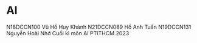 # AI
N18DCCN100 Vũ Hồ Huy Khánh
N21DCCN089 Hồ Anh Tuấn
N19DCCN131 Nguyễn Hoài Nhớ
Cuối kì môn AI PTITHCM 2023
